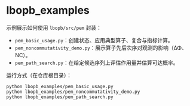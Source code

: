 # lbopb_examples

示例展示如何使用 `lbopb/src/pem` 封装：

- `pem_basic_usage.py`：创建状态、应用典型算子、复合与指标计算。
- `pem_noncommutativity_demo.py`：展示算子先后次序对观测的影响（ΔΦ、NC）。
- `pem_path_search.py`：在给定候选序列上评估作用量并估算可达概率。

运行方式（在仓库根目录）：

```
python lbopb_examples/pem_basic_usage.py
python lbopb_examples/pem_noncommutativity_demo.py
python lbopb_examples/pem_path_search.py
```

